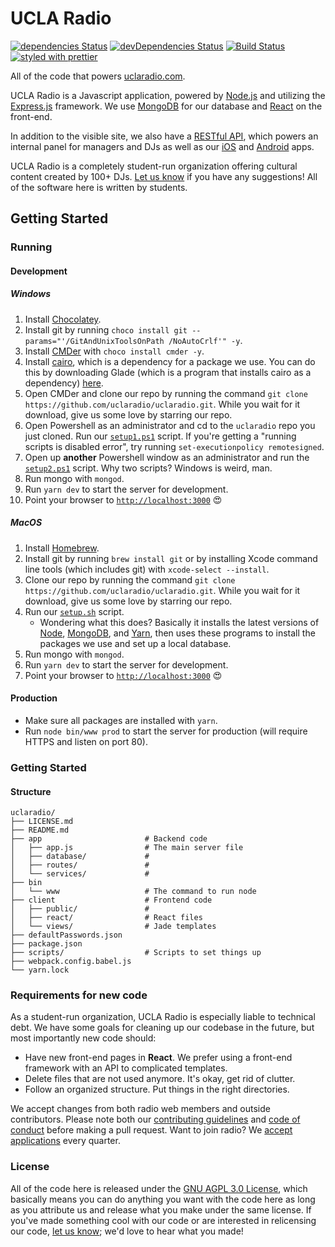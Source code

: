 # UCLA Radio
[![dependencies Status](https://david-dm.org/uclaradio/uclaradio/status.svg)](https://david-dm.org/uclaradio/uclaradio)
[![devDependencies Status](https://david-dm.org/uclaradio/uclaradio/dev-status.svg)](https://david-dm.org/uclaradio/uclaradio?type=dev)
[![Build Status](https://travis-ci.org/uclaradio/uclaradio.svg?branch=master)](https://travis-ci.org/uclaradio/uclaradio)
[![styled with prettier](https://img.shields.io/badge/styled_with-prettier-ff69b4.svg)](https://github.com/prettier/prettier)

All of the code that powers [uclaradio.com](https://uclaradio.com).

UCLA Radio is a Javascript application, powered by [Node.js](https://nodejs.org/en/) and utilizing the [Express.js](http://expressjs.com) framework. We use [MongoDB](https://www.mongodb.com) for our database and [React](https://facebook.github.io/react/) on the front-end.

In addition to the visible site, we also have a [RESTful API](https://github.com/uclaradio/uclaradio/wiki/The-API), which powers an internal panel for managers and DJs as well as our [iOS](https://github.com/uclaradio/uclaradio-iOS) and [Android](https://github.com/uclaradio/uclaradio-Android) apps.

UCLA Radio is a completely student-run organization offering cultural content created by 100+ DJs. [Let us know](mailto:radio.web@media.ucla.edu) if you have any suggestions! All of the software here is written by students.

## Getting Started
### Running
#### Development
##### Windows
1. Install [Chocolatey](https://chocolatey.org).
2. Install git by running `choco install git --params="'/GitAndUnixToolsOnPath /NoAutoCrlf'" -y`.
3. Install [CMDer](http://cmder.net) with `choco install cmder -y`.
4. Install [cairo](https://www.cairographics.org), which is a dependency for a package we use. You can do this by downloading Glade (which is a program that installs cairo as a dependency) [here](http://gladewin32.sourceforge.net).
5. Open CMDer and clone our repo by running the command `git clone https://github.com/uclaradio/uclaradio.git`. While you wait for it download, give us some love by starring our repo.
6. Open Powershell as an administrator and cd to the `uclaradio` repo you just cloned. Run our [`setup1.ps1`](https://github.com/uclaradio/uclaradio/blob/master/scripts/setup1.ps1) script. If you're getting a "running scripts is disabled error", try running `set-executionpolicy remotesigned`.
7. Open up __another__ Powershell window as an administrator and run the [`setup2.ps1`](https://github.com/uclaradio/uclaradio/blob/master/scripts/setup2.ps1) script. Why two scripts? Windows is weird, man.
7. Run mongo with `mongod`.
8. Run `yarn dev` to start the server for development.
9. Point your browser to [`http://localhost:3000`](http://localhost:3000) :heart_eyes:

##### MacOS
1. Install [Homebrew](https://brew.sh).
2. Install git by running `brew install git` or by installing Xcode command line tools (which includes git) with `xcode-select --install`.
3. Clone our repo by running the command `git clone https://github.com/uclaradio/uclaradio.git`. While you wait for it download, give us some love by starring our repo.
4. Run our [`setup.sh`](https://github.com/uclaradio/uclaradio/blob/master/scripts/setup.sh) script.
    - Wondering what this does? Basically it installs the latest versions of [Node](https://nodejs.org/en/), [MongoDB](https://www.mongodb.com), and [Yarn](https://yarnpkg.com), then uses these programs to install the packages we use and set up a local database.
5. Run mongo with `mongod`.
6. Run `yarn dev` to start the server for development.
7. Point your browser to [`http://localhost:3000`](http://localhost:3000) :heart_eyes:

#### Production
- Make sure all packages are installed with `yarn`.
- Run `node bin/www prod` to start the server for production (will require HTTPS and listen on port 80).

### Getting Started

#### Structure
```
uclaradio/
├── LICENSE.md
├── README.md
├── app                       # Backend code
│   ├── app.js                # The main server file
│   ├── database/             #
│   ├── routes/               #
│   └── services/             #
├── bin
│   └── www                   # The command to run node
├── client                    # Frontend code
│   ├── public/               #
│   ├── react/                # React files
│   └── views/                # Jade templates
├── defaultPasswords.json
├── package.json
├── scripts/                  # Scripts to set things up
├── webpack.config.babel.js
└── yarn.lock
```

### Requirements for new code

As a student-run organization, UCLA Radio is especially liable to technical debt. We have some goals for cleaning up our codebase in the future, but most importantly new code should:
* Have new front-end pages in **React**. We prefer using a front-end framework with an API to complicated templates.
* Delete files that are not used anymore. It's okay, get rid of clutter.
* Follow an organized structure. Put things in the right directories.

We accept changes from both radio web members and outside contributors. Please note both our [contributing guidelines](/.github/CONTRIBUTING.md) and [code of conduct](/.github/CODE_OF_CONDUCT.md) before making a pull request. Want to join radio? We [accept applications](http://apply.uclastudentmedia.com/applications/ucla-radio/web-staff/) every quarter.


### License
All of the code here is released under the [GNU AGPL 3.0 License](/LICENSE), which basically means you can do anything you want with the code here as long as you attribute us and release what you make under the same license. If you've made something cool with our code or are interested in relicensing our code, [let us know](mailto:radio.web@media.ucla.edu); we'd love to hear what you made!
